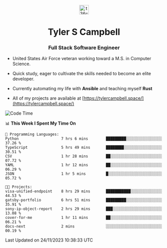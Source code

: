 <p align="center">
<a href="https://www.linkedin.com/in/t36campbell" target="blank"><img align="center" src="https://ik.imagekit.io/t36campbell/Portfolio/linkedin.png.original_m8bbGgPh6.png" alt="t36campbell" height="30" width="30" /></a>
</p>
<h1 align="center">Tyler S Campbell</h1>
<h3 align="center">Full Stack Software Engineer</h3>

* United States Air Force veteran working toward a M.S. in Computer Science.

* Quick study, eager to cultivate the skills needed to become an elite developer.

* Currently automating my life with **Ansible** and teaching myself **Rust**

* All of my projects are available at [https://tylercampbell.space/](https://tylercampbell.space/)

<!--START_SECTION:waka-->
![Code Time](http://img.shields.io/badge/Code%20Time-3%2C002%20hrs%2057%20mins-blue)

📊 **This Week I Spent My Time On** 

```text
💬 Programming Languages: 
Python                   7 hrs 6 mins        █████████░░░░░░░░░░░░░░░░   37.26 % 
TypeScript               5 hrs 49 mins       ████████░░░░░░░░░░░░░░░░░   30.51 % 
CSV                      1 hr 28 mins        ██░░░░░░░░░░░░░░░░░░░░░░░   07.72 % 
YAML                     1 hr 12 mins        ██░░░░░░░░░░░░░░░░░░░░░░░   06.29 % 
JSON                     1 hr 5 mins         █░░░░░░░░░░░░░░░░░░░░░░░░   05.72 % 

🐱‍💻 Projects: 
visa-unified-endpoint    8 hrs 29 mins       ███████████░░░░░░░░░░░░░░   44.53 % 
gatsby-portfolio         6 hrs 51 mins       █████████░░░░░░░░░░░░░░░░   35.91 % 
sony-ip-object-report    2 hrs 29 mins       ███░░░░░░░░░░░░░░░░░░░░░░   13.08 % 
cover-for-me             1 hr 11 mins        ██░░░░░░░░░░░░░░░░░░░░░░░   06.21 % 
docs-next                2 mins              ░░░░░░░░░░░░░░░░░░░░░░░░░   00.19 % 
```


 Last Updated on 24/11/2023 10:38:33 UTC
<!--END_SECTION:waka-->
